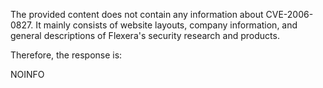 The provided content does not contain any information about CVE-2006-0827. It mainly consists of website layouts, company information, and general descriptions of Flexera's security research and products.

Therefore, the response is:

NOINFO